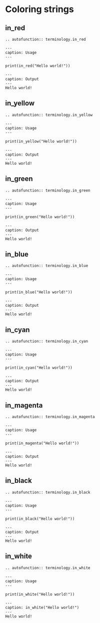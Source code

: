# Coloring strings

## in_red
```{eval-rst}
.. autofunction:: terminology.in_red
```
```{code-block} python
---
caption: Usage
---

print(in_red("Hello world!"))
```

```{code-block} red
---
caption: Output
---
Hello world!
```


## in_yellow
```{eval-rst}
.. autofunction:: terminology.in_yellow
```

```{code-block} python
---
caption: Usage
---

print(in_yellow("Hello world!"))
```

```{code-block} yellow
---
caption: Output
---
Hello world!
```


## in_green
```{eval-rst}
.. autofunction:: terminology.in_green
```
```{code-block} python
---
caption: Usage
---

print(in_green("Hello world!"))
```

```{code-block} green
---
caption: Output
---
Hello world!
```


## in_blue
```{eval-rst}
.. autofunction:: terminology.in_blue
```
```{code-block} python
---
caption: Usage
---

print(in_blue("Hello world!"))
```

```{code-block} blue
---
caption: Output
---
Hello world!
```


## in_cyan
```{eval-rst}
.. autofunction:: terminology.in_cyan
```
```{code-block} python
---
caption: Usage
---

print(in_cyan("Hello world!"))
```

```{code-block} cyan
---
caption: Output
---
Hello world!
```


## in_magenta
```{eval-rst}
.. autofunction:: terminology.in_magenta
```
```{code-block} python
---
caption: Usage
---

print(in_magenta("Hello world!"))
```

```{code-block} magenta
---
caption: Output
---
Hello world!
```


## in_black
```{eval-rst}
.. autofunction:: terminology.in_black
```
```{code-block} python
---
caption: Usage
---

print(in_black("Hello world!"))
```

```{code-block} black
---
caption: Output
---
Hello world!
```


## in_white
```{eval-rst}
.. autofunction:: terminology.in_white
```
```{code-block} python
---
caption: Usage
---

print(in_white("Hello world!"))
```

```{code-block} white
---
caption: in_white("Hello world!")
---
Hello world!
```

